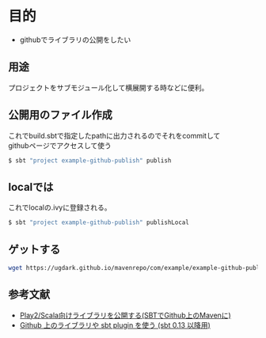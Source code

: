 # 目的
- githubでライブラリの公開をしたい

## 用途
プロジェクトをサブモジュール化して横展開する時などに便利。  


## 公開用のファイル作成
これでbuild.sbtで指定したpathに出力されるのでそれをcommitして  
githubページでアクセスして使う

```bash
$ sbt "project example-github-publish" publish
```

## localでは
これでlocalの.ivyに登録される。
```bash
$ sbt "project example-github-publish" publishLocal
```


## ゲットする
```bash
wget https://ugdark.github.io/mavenrepo/com/example/example-github-publish_2.12/0.1-SNAPSHOT/example-github-publish_2.12-0.1-SNAPSHOT.jar
```

## 参考文献

- [Play2/Scala向けライブラリを公開する(SBTでGithub上のMavenに)](https://qiita.com/shouta-dev/items/44b1729db39edbb507fd)
- [Github 上のライブラリや sbt plugin を使う (sbt 0.13 以降用)](https://qiita.com/kawachi/items/71af20a102ecca41561d)
